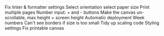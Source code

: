 Fix linter & formatter settings
Select orientation
select paper size
Print multiple pages
Number input: + and - buttons
Make the canvas un-scrollable, max height = screen height
Automatic deployment 
Week numbers
Can't see borders if size is too small
Tidy up scaling code
Styling settings
Fix printable canvas